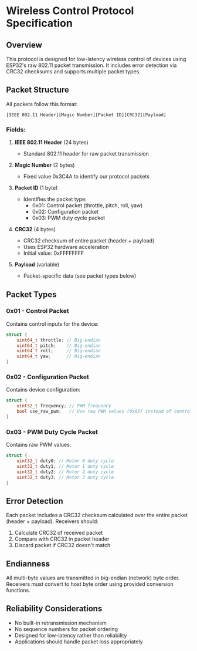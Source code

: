 # Wireless Control Protocol Specification

## Overview
This protocol is designed for low-latency wireless control of devices using ESP32's raw 802.11 packet transmission. It includes error detection via CRC32 checksums and supports multiple packet types.

## Packet Structure
All packets follow this format:

```
[IEEE 802.11 Header][Magic Number][Packet ID][CRC32][Payload]
```

### Fields:
1. **IEEE 802.11 Header** (24 bytes)
   - Standard 802.11 header for raw packet transmission
   
2. **Magic Number** (2 bytes)
   - Fixed value 0x3C4A to identify our protocol packets
   
3. **Packet ID** (1 byte)
   - Identifies the packet type:
     - 0x01: Control packet (throttle, pitch, roll, yaw)
     - 0x02: Configuration packet
     - 0x03: PWM duty cycle packet
     
4. **CRC32** (4 bytes)
   - CRC32 checksum of entire packet (header + payload)
   - Uses ESP32 hardware acceleration
   - Initial value: 0xFFFFFFFF
   
5. **Payload** (variable)
   - Packet-specific data (see packet types below)

## Packet Types

### 0x01 - Control Packet
Contains control inputs for the device:
```c
struct {
    uint64_t throttle; // Big-endian
    uint64_t pitch;    // Big-endian
    uint64_t roll;     // Big-endian
    uint64_t yaw;      // Big-endian
}
```

### 0x02 - Configuration Packet
Contains device configuration:
```c
struct {
    uint32_t frequency; // PWM frequency
    bool use_raw_pwm;   // Use raw PWM values (0x03) instead of control inputs
}
```

### 0x03 - PWM Duty Cycle Packet
Contains raw PWM values:
```c
struct {
    uint32_t duty0; // Motor 0 duty cycle
    uint32_t duty1; // Motor 1 duty cycle
    uint32_t duty2; // Motor 2 duty cycle
    uint32_t duty3; // Motor 3 duty cycle
}
```

## Error Detection
Each packet includes a CRC32 checksum calculated over the entire packet (header + payload). Receivers should:
1. Calculate CRC32 of received packet
2. Compare with CRC32 in packet header
3. Discard packet if CRC32 doesn't match

## Endianness
All multi-byte values are transmitted in big-endian (network) byte order. Receivers must convert to host byte order using provided conversion functions.

## Reliability Considerations
- No built-in retransmission mechanism
- No sequence numbers for packet ordering
- Designed for low-latency rather than reliability
- Applications should handle packet loss appropriately
